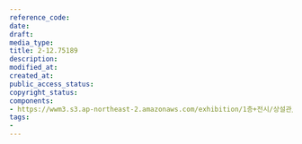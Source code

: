 ```yaml
---
reference_code: 
date: 
draft: 
media_type: 
title: 2-12.75189
description: 
modified_at: 
created_at: 
public_access_status: 
copyright_status: 
components:
- https://wwm3.s3.ap-northeast-2.amazonaws.com/exhibition/1층+전시/상설관/상설관1+왼편/2-12.75189.jpg
tags:
- 
---
```

